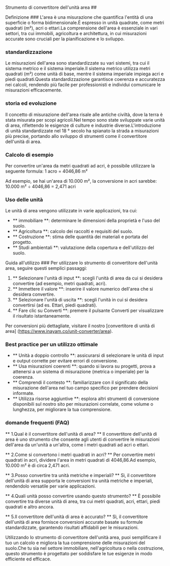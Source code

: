 Strumento di convertitore dell'unità area ##

Definizione ###
L'area è una misurazione che quantifica l'entità di una superficie o forma bidimensionale.È espresso in unità quadrate, come metri quadrati (m²), acri o ettari.La comprensione dell'area è essenziale in vari settori, tra cui immobili, agricoltura e architettura, in cui misurazioni accurate sono cruciali per la pianificazione e lo sviluppo.

### standardizzazione
Le misurazioni dell'area sono standardizzate su vari sistemi, tra cui il sistema metrico e il sistema imperiale.Il sistema metrico utilizza metri quadrati (m²) come unità di base, mentre il sistema imperiale impiega acri e piedi quadrati.Questa standardizzazione garantisce coerenza e accuratezza nei calcoli, rendendo più facile per professionisti e individui comunicare le misurazioni efficacemente.

### storia ed evoluzione
Il concetto di misurazione dell'area risale alle antiche civiltà, dove la terra è stata misurata per scopi agricoli.Nel tempo sono state sviluppate varie unità di area, riflettendo le esigenze di culture e industrie diverse.L'introduzione di unità standardizzate nel 18 ° secolo ha spianato la strada a misurazioni più precise, portando allo sviluppo di strumenti come il convertitore dell'unità di area.

### Calcolo di esempio
Per convertire un'area da metri quadrati ad acri, è possibile utilizzare la seguente formula:
1 acro = 4046,86 m²

Ad esempio, se hai un'area di 10.000 m², la conversione in acri sarebbe:
10.000 m² ÷ 4046,86 = 2,471 acri

### Uso delle unità
Le unità di area vengono utilizzate in varie applicazioni, tra cui:
- ** immobiliare **: determinare le dimensioni della proprietà e l'uso del suolo.
- ** Agricoltura **: calcolo dei raccolti e requisiti del suolo.
- ** Costruzione **: stima delle quantità dei materiali e portata del progetto.
- ** Studi ambientali **: valutazione della copertura e dell'utilizzo del suolo.

Guida all'utilizzo ###
Per utilizzare lo strumento di convertitore dell'unità area, seguire questi semplici passaggi:
1. ** Selezionare l'unità di input **: scegli l'unità di area da cui si desidera convertire (ad esempio, metri quadrati, acri).
2. ** Immettere il valore **: inserire il valore numerico dell'area che si desidera convertire.
3. ** Selezionare l'unità di uscita **: scegli l'unità in cui si desidera convertirsi (ad es. Ettari, piedi quadrati).
4. ** Fare clic su Converti **: premere il pulsante Converti per visualizzare il risultato istantaneamente.

Per conversioni più dettagliate, visitare il nostro [convertitore di unità di area] (https://www.inayam.co/unit-converter/area).

### Best practice per un utilizzo ottimale
- ** Unità a doppio controllo **: assicurarsi di selezionare le unità di input e output corrette per evitare errori di conversione.
- ** Usa misurazioni coerenti **: quando si lavora su progetti, prova a attenersi a un sistema di misurazione (metrica o imperiale) per la coerenza.
- ** Comprendi il contesto **: familiarizzare con il significato della misurazione dell'area nel tuo campo specifico per prendere decisioni informate.
- ** Utilizza risorse aggiuntive **: esplora altri strumenti di conversione disponibili sul nostro sito per misurazioni correlate, come volume o lunghezza, per migliorare la tua comprensione.

### domande frequenti (FAQ)

** 1.Qual è il convertitore dell'unità di area? **
Il convertitore dell'unità di area è uno strumento che consente agli utenti di convertire le misurazioni dell'area da un'unità a un'altra, come i metri quadrati ad acri o ettari.

** 2.Come si convertono i metri quadrati in acri? **
Per convertire metri quadrati in acri, dividere l'area in metri quadrati di 4046,86.Ad esempio, 10.000 m² è di circa 2,471 acri.

** 3.Posso convertire tra unità metriche e imperiali? **
Sì, il convertitore dell'unità di area supporta le conversioni tra unità metriche e imperiali, rendendolo versatile per varie applicazioni.

** 4.Quali unità posso convertire usando questo strumento? **
È possibile convertire tra diverse unità di area, tra cui metri quadrati, acri, ettari, piedi quadrati e altro ancora.

** 5.Il convertitore dell'unità di area è accurato? **
Sì, il convertitore dell'unità di area fornisce conversioni accurate basate su formule standardizzate, garantendo risultati affidabili per le misurazioni.

Utilizzando lo strumento di convertitore dell'unità area, puoi semplificare il tuo un calcolo e migliora la tua comprensione delle misurazioni del suolo.Che tu sia nel settore immobiliare, nell'agricoltura o nella costruzione, questo strumento è progettato per soddisfare le tue esigenze in modo efficiente ed efficace.